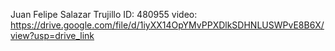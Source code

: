 Juan Felipe Salazar Trujillo
ID: 480955
video: https://drive.google.com/file/d/1iyXX14OpYMvPPXDlkSDHNLUSWPvE8B6X/view?usp=drive_link

